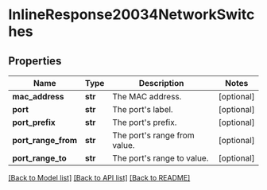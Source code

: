 # InlineResponse20034NetworkSwitches

## Properties
Name | Type | Description | Notes
------------ | ------------- | ------------- | -------------
**mac_address** | **str** | The MAC address. | [optional] 
**port** | **str** | The port&#x27;s label. | [optional] 
**port_prefix** | **str** | The port&#x27;s prefix. | [optional] 
**port_range_from** | **str** | The port&#x27;s range from value. | [optional] 
**port_range_to** | **str** | The port&#x27;s range to value. | [optional] 

[[Back to Model list]](../README.md#documentation-for-models) [[Back to API list]](../README.md#documentation-for-api-endpoints) [[Back to README]](../README.md)

